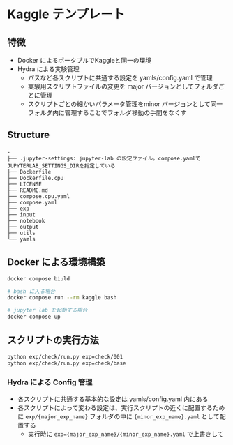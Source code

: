 # Kaggle テンプレート

## 特徴
- Docker によるポータブルでKaggleと同一の環境
- Hydra による実験管理
    - パスなど各スクリプトに共通する設定を yamls/config.yaml で管理
    - 実験用スクリプトファイルの変更を major バージョンとしてフォルダごとに管理
    - スクリプトごとの細かいパラメータ管理をminor バージョンとして同一フォルダ内に管理することでフォルダ移動の手間をなくす

## Structure
```text
.
├── .jupyter-settings: jupyter-lab の設定ファイル。compose.yamlでJUPYTERLAB_SETTINGS_DIRを指定している
├── Dockerfile
├── Dockerfile.cpu
├── LICENSE
├── README.md
├── compose.cpu.yaml
├── compose.yaml
├── exp
├── input
├── notebook
├── output
├── utils
└── yamls
```

## Docker による環境構築

```sh
docker compose biuld

# bash に入る場合
docker compose run --rm kaggle bash 

# jupyter lab を起動する場合
docker compose up 
```

## スクリプトの実行方法

```sh
python exp/check/run.py exp=check/001
python exp/check/run.py exp=check/base
```

### Hydra による Config 管理
- 各スクリプトに共通する基本的な設定は yamls/config.yaml 内にある
- 各スクリプトによって変わる設定は、実行スクリプトの近くに配置するために `exp/{major_exp_name}` フォルダの中に `{minor_exp_name}.yaml` として配置する
    - 実行時に `exp={major_exp_name}/{minor_exp_name}.yaml` で上書きして